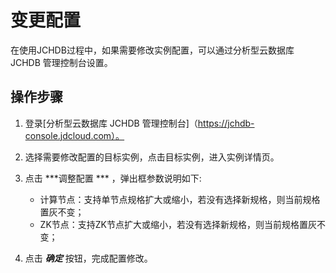 # 变更配置
在使用JCHDB过程中，如果需要修改实例配置，可以通过分析型云数据库 JCHDB 管理控制台设置。 


## 操作步骤
1. 登录[分析型云数据库 JCHDB 管理控制台]（https://jchdb-console.jdcloud.com）。
2. 选择需要修改配置的目标实例，点击目标实例，进入实例详情页。
3. 点击 ***调整配置 *** ，弹出框参数说明如下:
    * 计算节点：支持单节点规格扩大或缩小，若没有选择新规格，则当前规格置灰不变；
    * ZK节点：支持ZK节点扩大或缩小，若没有选择新规格，则当前规格置灰不变；



4. 点击 ***确定*** 按钮，完成配置修改。


